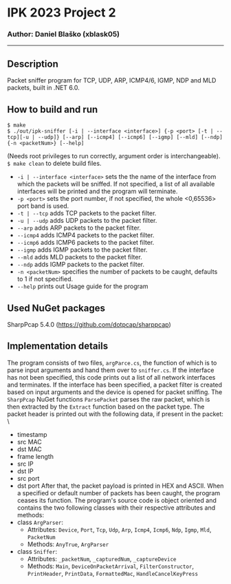 # IPK 2023 Project 2
### Author: Daniel Blaško (xblask05)
<hr>

## Description
Packet sniffer program for TCP, UDP, ARP, ICMP4/6, IGMP, NDP and MLD packets, built in .NET 6.0.

## How to build and run
```
$ make
$ ./out/ipk-sniffer [-i | --interface <interface>] {-p <port> [-t | --tcp][-u | --udp]} [--arp] [--icmp4] [--icmp6] [--igmp] [--mld] [--ndp] {-n <packetNum>} [--help]
```
(Needs root privileges to run correctly, argument order is interchangeable).
`$ make clean` to delete build files.

* `-i | --interface <interface>` sets the the name of the interface from which the packets will be sniffed. If not specified, a list of all available interfaces will be printed and the program will terminate.
* `-p <port>` sets the port number, if not specified, the whole <0,65536> port band is used.
* `-t | --tcp` adds TCP packets to the packet filter.
* `-u | --udp` adds UDP packets to the packet filter.
* `--arp` adds ARP packets to the packet filter.
* `--icmp4` adds ICMP4 packets to the packet filter.
* `--icmp6` adds ICMP6 packets to the packet filter.
* `--igmp` adds IGMP packets to the packet filter.
* `--mld` adds MLD packets to the packet filter.
* `--ndp` adds IGMP packets to the packet filter.
* `-n <packetNum>` specifies the number of packets to be caught, defaults to 1 if not specified.
* `--help` prints out Usage guide for the program

## Used NuGet packages
SharpPcap 5.4.0 (https://github.com/dotpcap/sharppcap)

## Implementation details
The program consists of two files, `argParce.cs`, the function of which is to parse input arguments and hand them over to `sniffer.cs`. If the interface has not been specified, this code prints out a list of all network interfaces and terminates. If the interface has been specified, a packet filter is created based on input arguments and the device is opened for packet sniffing. The `SharpPcap` NuGet functions `ParsePacket` parses the raw packet, which is then extracted by the `Extract` function based on the packet type. The packet header is printed out with the following data, if present in the packet: \
* timestamp
* src MAC
* dst MAC
* frame length
* src IP
* dst IP
* src port
* dst port
After that, the packet payload is printed in HEX and ASCII. When a specified or default number of packets has been caught, the program ceases its function. 
The program's source code is object oriented and contains the two following classes with their respective attributes and methods: 
* class `ArgParser`:
    * Attributes:
        `Device`, `Port`, `Tcp`, `Udp`, `Arp`, `Icmp4`, `Icmp6`, `Ndp`, `Igmp`, `Mld`, `PacketNum`
    * Methods:
        `AnyTrue`, `ArgParser`
* class `Sniffer`:
    * Attributes:
        `_packetNum`, `_capturedNum`, `_captureDevice`
    * Methods:
        `Main`, `DeviceOnPacketArrival`, `FilterConstructor`, `PrintHeader`, `PrintData`, `FormattedMac`, `HandleCancelKeyPress`